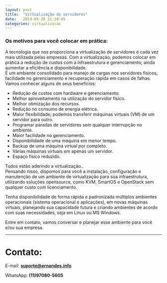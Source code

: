 ```yaml
---
layout: post
title:  "Virtualização de servidores"
date:   2019-05-20 21:10:45
categories: virtualizacao
---
```

### Os motivos para você colocar em prática: 
A tecnologia que nos proporciona a virtualização de servidores é cada vez mais utilizada pelas empresas.
Com a virtualização, podemos colocar em prática a redução de custos com a infraestrutura e gerenciamento; ainda aumentar a eficiência e disponibilidade.  
É um ambiente consolidado para manejo de cargas nos servidores físicos, facilidade no gerenciamento e recuperação rápida em casos de falhas.  
Vamos conhecer alguns de seus benefícios:

* Redução de custos com hardware e gerenciamento.
* Melhor aproveitamento na utilização do servidor físico.
* Melhor otimização dos recursos.
* Redução no consumo de energia elétrica.
* Maior flexibilidade; podemos transferir máquinas virtuais (VM) de um servidor para outro.
* Programar paradas de servidores sem qualquer interrupção no ambiente.
* Maior facilidade no gerenciamento.
* Disponibilidade de uma máquina em menor tempo.
* Backup de uma máquina virtual por completo.
* Várias máquinas virtuais em apenas um servidor.
* Espaço físico reduzido.  


Todos estão aderindo a virtualização..  
Pensando nisso, dispomos para você a instalação, configuração e manutenção de um ambiente de virtualização para sua infraestrutura, utilizando soluções opensource, como KVM, SmartOS e OpenStack sem qualquer custo com licenciamento.

Tenha disponibilidade de forma rápida e padronizada múltiplos ambientes operacionais (sistema operacional e aplicações), em novas máquinas virtuais, planejando sua capacidade futura e criando ambientes de acordo com suas necessidades, seja em Linux ou MS Windows.

Entre em contato, vamos conversar e planejar esse ambiente para você e/ou sua empresa.


---
# Contato:

E-mail: **suporte@ernandes.info**

WhatsApp: **(11)97080-5605**
